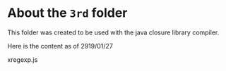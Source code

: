 # About the `3rd` folder
This folder was created to be used with the java closure library compiler.

Here is the content as of 2919/01/27

xregexp.js